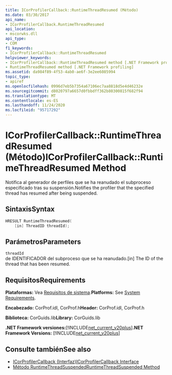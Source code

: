 ```yaml
---
title: ICorProfilerCallback::RuntimeThreadResumed (Método)
ms.date: 03/30/2017
api_name:
- ICorProfilerCallback.RuntimeThreadResumed
api_location:
- mscorwks.dll
api_type:
- COM
f1_keywords:
- ICorProfilerCallback::RuntimeThreadResumed
helpviewer_keywords:
- ICorProfilerCallback::RuntimeThreadResumed method [.NET Framework profiling]
- RuntimeThreadResumed method [.NET Framework profiling]
ms.assetid: da984f89-4f53-4ab0-ae6f-3e2ee6085994
topic_type:
- apiref
ms.openlocfilehash: 0996d7eb5b7354a67106ec7aa8818d5e4d46232e
ms.sourcegitcommit: d8020797a6657d0fbbdff362b80300815f682f94
ms.translationtype: MT
ms.contentlocale: es-ES
ms.lasthandoff: 11/24/2020
ms.locfileid: "95717292"
---
```

# <a name="icorprofilercallbackruntimethreadresumed-method"></a><span data-ttu-id="36e74-102">ICorProfilerCallback::RuntimeThreadResumed (Método)</span><span class="sxs-lookup"><span data-stu-id="36e74-102">ICorProfilerCallback::RuntimeThreadResumed Method</span></span>

<span data-ttu-id="36e74-103">Notifica al generador de perfiles que se ha reanudado el subproceso especificado tras su suspensión.</span><span class="sxs-lookup"><span data-stu-id="36e74-103">Notifies the profiler that the specified thread has resumed after being suspended.</span></span>  
  
## <a name="syntax"></a><span data-ttu-id="36e74-104">Sintaxis</span><span class="sxs-lookup"><span data-stu-id="36e74-104">Syntax</span></span>  
  
```cpp  
HRESULT RuntimeThreadResumed(  
    [in] ThreadID threadId);  
```  
  
## <a name="parameters"></a><span data-ttu-id="36e74-105">Parámetros</span><span class="sxs-lookup"><span data-stu-id="36e74-105">Parameters</span></span>  

 `threadId`  
 <span data-ttu-id="36e74-106">de IDENTIFICADOR del subproceso que se ha reanudado.</span><span class="sxs-lookup"><span data-stu-id="36e74-106">[in] The ID of the thread that has been resumed.</span></span>  
  
## <a name="requirements"></a><span data-ttu-id="36e74-107">Requisitos</span><span class="sxs-lookup"><span data-stu-id="36e74-107">Requirements</span></span>  

 <span data-ttu-id="36e74-108">**Plataformas:** Vea [Requisitos de sistema](../../get-started/system-requirements.md).</span><span class="sxs-lookup"><span data-stu-id="36e74-108">**Platforms:** See [System Requirements](../../get-started/system-requirements.md).</span></span>  
  
 <span data-ttu-id="36e74-109">**Encabezado:** CorProf.idl, CorProf.h</span><span class="sxs-lookup"><span data-stu-id="36e74-109">**Header:** CorProf.idl, CorProf.h</span></span>  
  
 <span data-ttu-id="36e74-110">**Biblioteca:** CorGuids.lib</span><span class="sxs-lookup"><span data-stu-id="36e74-110">**Library:** CorGuids.lib</span></span>  
  
 <span data-ttu-id="36e74-111">**.NET Framework versiones:**[!INCLUDE[net_current_v20plus](../../../../includes/net-current-v20plus-md.md)]</span><span class="sxs-lookup"><span data-stu-id="36e74-111">**.NET Framework Versions:** [!INCLUDE[net_current_v20plus](../../../../includes/net-current-v20plus-md.md)]</span></span>  
  
## <a name="see-also"></a><span data-ttu-id="36e74-112">Consulte también</span><span class="sxs-lookup"><span data-stu-id="36e74-112">See also</span></span>

- [<span data-ttu-id="36e74-113">ICorProfilerCallback (Interfaz)</span><span class="sxs-lookup"><span data-stu-id="36e74-113">ICorProfilerCallback Interface</span></span>](icorprofilercallback-interface.md)
- [<span data-ttu-id="36e74-114">Método RuntimeThreadSuspended</span><span class="sxs-lookup"><span data-stu-id="36e74-114">RuntimeThreadSuspended Method</span></span>](icorprofilercallback-runtimethreadsuspended-method.md)
